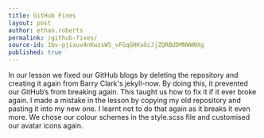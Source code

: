 ```yaml
---
title: GitHub Fixes
layout: post
author: ethan.roberts
permalink: /github-fixes/
source-id: 1bv-pjixuv4nKwzsW5_vFGqGHKuGcJjZQRBdDMNWWNXg
published: true
---
```

In our lesson we fixed our GitHub blogs by deleting the repository and creating it again from Barry Clark's jekyll-now. By doing this, it prevented our GitHub’s from breaking again. This taught us how to fix it if it ever broke again. I made a mistake in the lesson by copying my old repository and pasting it into my new one. I learnt not to do that again as it breaks it even more. We chose our colour schemes in the style.scss file and customised our avatar icons again.

